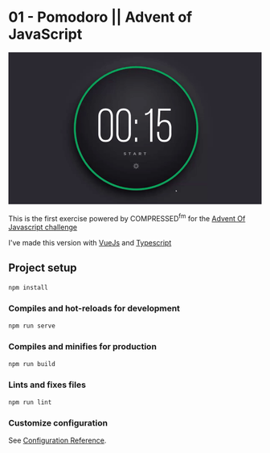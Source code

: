 # 01 - Pomodoro || Advent of JavaScript

![image](demo.gif)

This is the first exercise powered by COMPRESSED<sup>fm</sup> for the [Advent Of Javascript challenge](https://www.adventofjs.com/)

I've made this version with [VueJs](https://vuejs.org/) and [Typescript](https://www.typescriptlang.org/)

## Project setup

```bash
npm install
```

### Compiles and hot-reloads for development

```bash
npm run serve
```

### Compiles and minifies for production

```bash
npm run build
```

### Lints and fixes files

```bash
npm run lint
```

### Customize configuration

See [Configuration Reference](https://cli.vuejs.org/config/).
